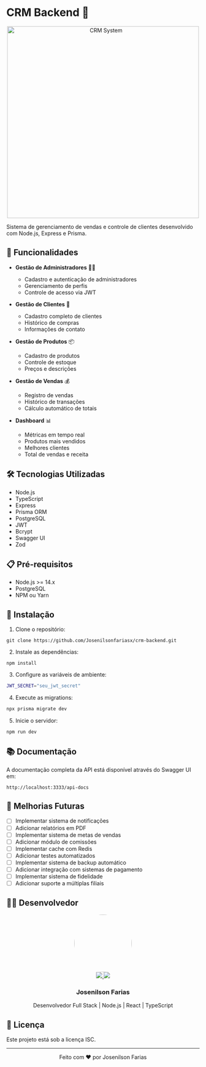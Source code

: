 # CRM Backend 🏢

<p align="center">
  <img src="https://media.giphy.com/media/v1.Y2lkPTc5MGI3NjExcDd6Y2k4ZWF1OWF4ZHgycnJ1NmRpbXB0Y3Jha2txbzFwYmx1eCZlcD12MV9pbnRlcm5hbF9naWZfYnlfaWQmY3Q9Zw/3oKIPEqDGUULpEU0aQ/giphy.gif" alt="CRM System" width="500">
</p>

Sistema de gerenciamento de vendas e controle de clientes desenvolvido com Node.js, Express e Prisma.

## 🚀 Funcionalidades

- **Gestão de Administradores** 👨‍💼

  - Cadastro e autenticação de administradores
  - Gerenciamento de perfis
  - Controle de acesso via JWT

- **Gestão de Clientes** 👥

  - Cadastro completo de clientes
  - Histórico de compras
  - Informações de contato

- **Gestão de Produtos** 📦

  - Cadastro de produtos
  - Controle de estoque
  - Preços e descrições

- **Gestão de Vendas** 💰

  - Registro de vendas
  - Histórico de transações
  - Cálculo automático de totais

- **Dashboard** 📊
  - Métricas em tempo real
  - Produtos mais vendidos
  - Melhores clientes
  - Total de vendas e receita

## 🛠️ Tecnologias Utilizadas

- Node.js
- TypeScript
- Express
- Prisma ORM
- PostgreSQL
- JWT
- Bcrypt
- Swagger UI
- Zod

## 📋 Pré-requisitos

- Node.js >= 14.x
- PostgreSQL
- NPM ou Yarn

## 🔧 Instalação

1. Clone o repositório:

```
git clone https://github.com/Josenilsonfariasx/crm-backend.git
```

2. Instale as dependências:

```
npm install
```

3. Configure as variáveis de ambiente:

```bash
JWT_SECRET="seu_jwt_secret"
```

4. Execute as migrations:

```bash
npx prisma migrate dev
```

5. Inicie o servidor:

```bash
npm run dev
```

## 📚 Documentação

A documentação completa da API está disponível através do Swagger UI em:

```
http://localhost:3333/api-docs
```

## 🔄 Melhorias Futuras

- [ ] Implementar sistema de notificações
- [ ] Adicionar relatórios em PDF
- [ ] Implementar sistema de metas de vendas
- [ ] Adicionar módulo de comissões
- [ ] Implementar cache com Redis
- [ ] Adicionar testes automatizados
- [ ] Implementar sistema de backup automático
- [ ] Adicionar integração com sistemas de pagamento
- [ ] Implementar sistema de fidelidade
- [ ] Adicionar suporte a múltiplas filiais

## 👨‍💻 Desenvolvedor

<div align="center">
  <img src="https://avatars.githubusercontent.com/u/122110138?v=4" width="150px" style="border-radius:50%"/>
  <br />
  <a href="https://github.com/Josenilsonfariasx">
    <img src="https://img.shields.io/badge/GitHub-100000?style=for-the-badge&logo=github&logoColor=white"/>
  </a>
  <a href="https://www.linkedin.com/in/josenilsonfarias/">
    <img src="https://img.shields.io/badge/LinkedIn-0077B5?style=for-the-badge&logo=linkedin&logoColor=white"/>
  </a>
  <h3>Josenilson Farias</h3>
  <p>Desenvolvedor Full Stack | Node.js | React | TypeScript</p>
</div>

## 📝 Licença

Este projeto está sob a licença ISC.

---

<p align="center">
  Feito com ❤️ por Josenilson Farias
</p>
